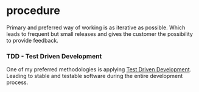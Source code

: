 # procedure

Primary and preferred way of working is as iterative as possible. Which leads to frequent but small releases and gives the customer the possibility to provide feedback. 

### TDD - Test Driven Development
One of my preferred methodologies is applying [Test Driven Development](https://nl.wikipedia.org/wiki/Test-driven_development). Leading to stable and testable software during the entire development process. 
